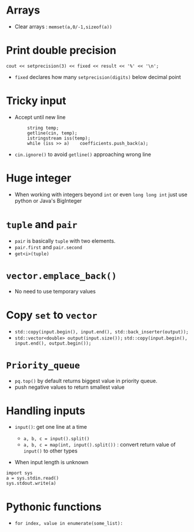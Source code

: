 # Arrays
- Clear arrays : ```memset(a,0/-1,sizeof(a))```

# Print double precision
`cout << setprecision(3) << fixed << result << '%' << '\n';`
  - `fixed` declares how many `setprecision(digits)` below decimal point

# Tricky input
- Accept until new line
```
        string temp;
        getline(cin, temp);
        istringstream iss(temp);
        while (iss >> a)    coefficients.push_back(a);
```    
  - `cin.ignore()` to avoid `getline()` approaching wrong line

# Huge integer
- When working with integers beyond `int` or even `long long int` just use python or Java's BigInteger

# `tuple` and `pair`
- `pair` is basically `tuple` with two elements.
- `pair.first` and `pair.second`
- `get<i>(tuple)` 

# `vector.emplace_back()`
- No need to use temporary values

# Copy `set` to `vector`
- `std::copy(input.begin(), input.end(), std::back_inserter(output));`
- `std::vector<double> output(input.size());`
   `std::copy(input.begin(), input.end(), output.begin());`

# `Priority_queue`
- `pq.top()` by default returns biggest value in priority queue. 
- push negative values to return smallest value

# Handling inputs
- `input()`: get one line at a time
  - `a, b, c = input().split()`
  - `a, b, c = map(int, input().split())` : convert return value of `input()` to other types

- When input length is unknown
```
import sys
a = sys.stdin.read()
sys.stdout.write(a)
```

# Pythonic functions
- `for index, value in enumerate(some_list):`

